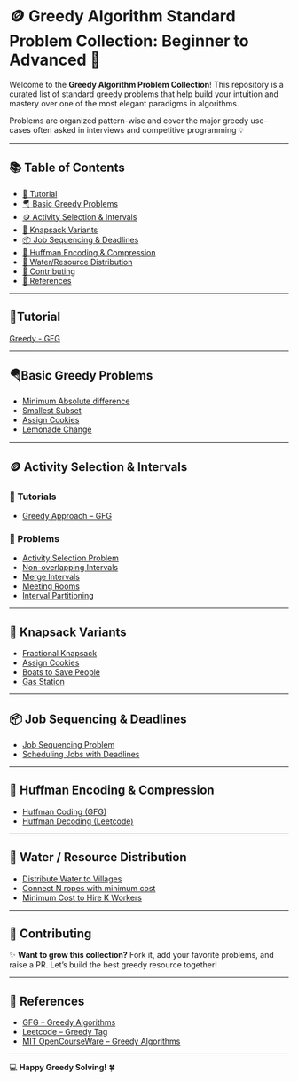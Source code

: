 # 🪙 Greedy Algorithm Standard Problem Collection: Beginner to Advanced 🚀

Welcome to the **Greedy Algorithm Problem Collection**! This repository is a curated list of standard greedy problems that help build your intuition and mastery over one of the most elegant paradigms in algorithms.

Problems are organized pattern-wise and cover the major greedy use-cases often asked in interviews and competitive programming 💡

---

## 📚 Table of Contents

- [📘 Tutorial](#tutorial)
- [🪂 Basic Greedy Problems](#basic-greedy-problems)
- [🪙 Activity Selection & Intervals](#activity-selection--intervals)
- [🎒 Knapsack Variants](#knapsack-variants)
- [📦 Job Sequencing & Deadlines](#job-sequencing--deadlines)
- [🏃 Huffman Encoding & Compression](#huffman-encoding--compression)
- [🚰 Water/Resource Distribution](#water--resource-distribution)
- [💬 Contributing](#contributing)
- [🔗 References](#references)

---

## 📘Tutorial
[Greedy - GFG](https://www.geeksforgeeks.org/greedy-algorithms/)


---

## 🪂Basic Greedy Problems
- [Minimum Absolute difference](https://leetcode.com/problems/minimum-absolute-difference)
- [Smallest Subset](https://www.geeksforgeeks.org/smallest-subset-sum-greater-elements)
- [Assign Cookies](https://leetcode.com/problems/assign-cookies)
- [Lemonade Change](https://leetcode.com/problems/lemonade-change)

---

## 🪙 Activity Selection & Intervals

### 📘 Tutorials
- [Greedy Approach – GFG](https://www.geeksforgeeks.org/greedy-algorithms/)

### 🧭 Problems
- [Activity Selection Problem](https://practice.geeksforgeeks.org/problems/activity-selection-1587115620/1)
- [Non-overlapping Intervals](https://leetcode.com/problems/non-overlapping-intervals/)
- [Merge Intervals](https://leetcode.com/problems/merge-intervals/)
- [Meeting Rooms](https://leetcode.com/problems/meeting-rooms/)
- [Interval Partitioning](https://www.geeksforgeeks.org/minimum-number-platforms-required-railwaystation/)

---

## 🎒 Knapsack Variants

- [Fractional Knapsack](https://www.geeksforgeeks.org/fractional-knapsack-problem/)
- [Assign Cookies](https://leetcode.com/problems/assign-cookies/)
- [Boats to Save People](https://leetcode.com/problems/boats-to-save-people/)
- [Gas Station](https://leetcode.com/problems/gas-station/)

---

## 📦 Job Sequencing & Deadlines

- [Job Sequencing Problem](https://www.geeksforgeeks.org/job-sequencing-problem/)
- [Scheduling Jobs with Deadlines](https://practice.geeksforgeeks.org/problems/job-sequencing-problem-1587115620/1)

---

## 🏃 Huffman Encoding & Compression

- [Huffman Coding (GFG)](https://www.geeksforgeeks.org/huffman-coding-greedy-algo-3/)
- [Huffman Decoding (Leetcode)](https://leetcode.com/problems/optimal-account-balancing/)

---

## 🚰 Water / Resource Distribution

- [Distribute Water to Villages](https://leetcode.com/problems/optimize-water-distribution-in-a-village/)
- [Connect N ropes with minimum cost](https://www.geeksforgeeks.org/connect-n-ropes-minimum-cost/)
- [Minimum Cost to Hire K Workers](https://leetcode.com/problems/minimum-cost-to-hire-k-workers/)

---

## 💬 Contributing

✨ **Want to grow this collection?** Fork it, add your favorite problems, and raise a PR. Let’s build the best greedy resource together!

---

## 🔗 References

- [GFG – Greedy Algorithms](https://www.geeksforgeeks.org/greedy-algorithms/)
- [Leetcode – Greedy Tag](https://leetcode.com/tag/greedy/)
- [MIT OpenCourseWare – Greedy Algorithms](https://ocw.mit.edu/courses/electrical-engineering-and-computer-science/6-006-introduction-to-algorithms-fall-2011/lecture-videos/lecture-14-greedy-algorithms/)

---

💻 **Happy Greedy Solving!** 🍀
